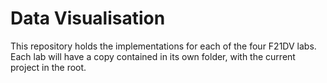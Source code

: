 # Data Visualisation

This repository holds the implementations for each of the four F21DV labs.
Each lab will have a copy contained in its own folder, with the current project in the root.
